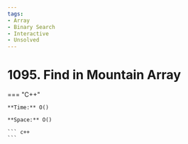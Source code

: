 ```yaml
---
tags:
- Array
- Binary Search
- Interactive
- Unsolved
---
```



# 1095. Find in Mountain Array

=== "C++"

    **Time:** O()

    **Space:** O()

    ``` c++
    ```